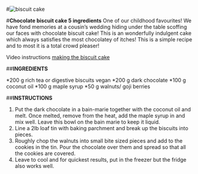 #![biscuit cake](https://thehappypear.ie/wp-content/uploads/2021/07/4AA6E0E9-E817-494B-989F-82116BC7C5A7-1-2048x2048.jpg)

#**Chocolate biscuit cake 5 ingredients**
One of our childhood favourites! We have fond memories at a cousin’s wedding hiding under the table scoffing our faces with chocolate biscuit cake! 
This is an wonderfully indulgent cake which always satisfies the most chocolatey of itches! This is a simple recipe and to most it is a total crowd pleaser!

Video instructions [making the biscuit cake](https://thehappypear.ie/recipes/chocolate-biscuit-cake-with-5-ingredients/#recipe-video)

##**INGREDIENTS**
 
*200 g rich tea or digestive biscuits vegan
*200 g dark chocolate
*100 g coconut oil
*100 g maple syrup
*50 g walnuts/ goji berries

##**INSTRUCTIONS**
 
1. Put the dark chocolate in a bain-marie together with the coconut oil and melt. 
   Once melted, remove from the heat, add the maple syrup in and mix well. Leave this bowl on the bain marie to keep it liquid.
2. Line a 2lb loaf tin with baking parchment and break up the biscuits into pieces.
3. Roughly chop the walnuts into small bite sized pieces and add to the cookies in the tin. Pour the chocolate over them and spread so that all the cookies are covered.
4. Leave to cool and for quickest results, put in the freezer but the fridge also works well.
